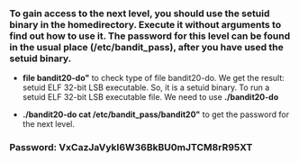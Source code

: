### To gain access to the next level, you should use the setuid binary in the homedirectory. Execute it without arguments to find out how to use it. The password for this level can be found in the usual place (/etc/bandit_pass), after you have used the setuid binary.

- **file bandit20-do"** to check type of file bandit20-do. We get the result: setuid ELF 32-bit LSB executable. So, it is a setuid binary.
  To run a setuid ELF 32-bit LSB executable file. We need to use **./bandit20-do**

- **./bandit20-do cat /etc/bandit_pass/bandit20"** to get the password for the next level.

### Password: VxCazJaVykI6W36BkBU0mJTCM8rR95XT
